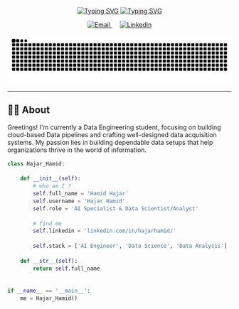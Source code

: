 
<p align="center">
    <a href="https://git.io/typing-svg"><img src="https://readme-typing-svg.demolab.com?font=Fira+Code&size=26&duration=1&pause=1000&color=DF3561FF&center=true&vCenter=true&repeat=false&width=556&height=64&lines=Hajar+Hamid" alt="Typing SVG" /></a>
    <a href="https://git.io/typing-svg"><img src="https://readme-typing-svg.demolab.com?font=Fira+Code&size=26&pause=1000&color=DF3561FF&center=true&vCenter=true&width=556&height=64&lines=Hello+There+%F0%9F%91%8B%F0%9F%8F%BB;Aspiring+Data+Scientist+and+Analyst;AI Specialist;Always+learning+new+technologies" alt="Typing SVG" /></a>
</p>


<p align="center">
	<a target="_blank" href="mailto:hajar06hamid@gmail.com">
		<img width="64px" alt="Email" title="send me an email" src="static/social-icons/mail.gif"/>
	</a>
	&emsp;
	<a target="_blank" href="https://www.linkedin.com/in/hajarhamid/">
		<img width="64px" alt="Linkedin" title="Connect with me" src="static/social-icons/linkedin.gif"/>
	</a>
</p>

<picture>
  <source media="(prefers-color-scheme: dark)" srcset="https://github.com/ez7mz/ez7mz/blob/output/github-snake-dark.svg" />
  <source media="(prefers-color-scheme: light)" srcset="https://github.com/ez7mz/ez7mz/blob/output/github-snake.svg" />
  <img alt="github-snake" src="https://github.com/ez7mz/ez7mz/blob/output/github-snake.svg" />
</picture>

---
## 👩‍🎓 About
<p align="left">
Greetings! I'm currently a Data Engineering student, focusing on building cloud-based Data pipelines and crafting well-designed data acquisition systems. My passion lies in building dependable data setups that help organizations thrive in the world of information.

```python
class Hajar_Hamid:

    def __init__(self):
        # who am I ?
        self.full_name = 'Hamid Hajar'
        self.username = 'Hajar Hamid'
        self.role = 'AI Specialist & Data Scientist/Analyst'

        # find me
        self.linkedin = 'linkedin.com/in/hajarhamid/'

        self.stack = ['AI Engineer', 'Data Science', 'Data Analysis']

    def __str__(self):
        return self.full_name


if __name__ == '__main__':
    me = Hajar_Hamid()
```

